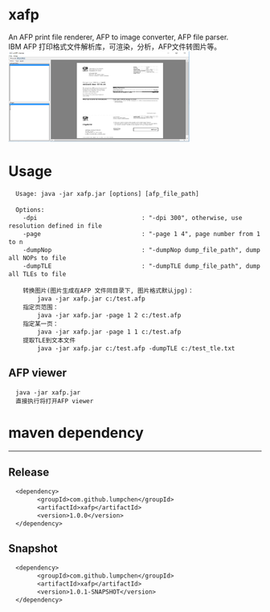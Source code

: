 # xafp
An AFP print file renderer, AFP to image converter, AFP file parser. <br>
IBM AFP 打印格式文件解析库，可渲染，分析，AFP文件转图片等。<br>
<img src="./afpv.png" height="180" width="360">
# Usage
      Usage: java -jar xafp.jar [options] [afp_file_path]

      Options:
        -dpi                             : "-dpi 300", otherwise, use resolution defined in file
        -page                            : "-page 1 4", page number from 1 to n
        -dumpNop                         : "-dumpNop dump_file_path", dump all NOPs to file
        -dumpTLE                         : "-dumpTLE dump_file_path", dump all TLEs to file
        
        转换图片(图片生成在AFP 文件同目录下, 图片格式默认jpg)：
            java -jar xafp.jar c:/test.afp
        指定页范围：
            java -jar xafp.jar -page 1 2 c:/test.afp 
        指定某一页：
            java -jar xafp.jar -page 1 1 c:/test.afp 
        提取TLE到文本文件
            java -jar xafp.jar c:/test.afp -dumpTLE c:/test_tle.txt
## AFP viewer
      java -jar xafp.jar
      直接执行将打开AFP viewer
      

# maven dependency
------------------
## Release
      <dependency>
            <groupId>com.github.lumpchen</groupId>
            <artifactId>xafp</artifactId>
            <version>1.0.0</version>
      </dependency>
## Snapshot
      <dependency>
            <groupId>com.github.lumpchen</groupId>
            <artifactId>xafp</artifactId>
            <version>1.0.1-SNAPSHOT</version>
      </dependency>
